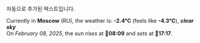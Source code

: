 
자동으로 추가된 텍스트입니다.

<!--START_SECTION:weather:moscow-->
Currently in **Moscow** (RU), the weather is: **-2.4°C** (feels like **-4.3°C**), ***clear sky***<br/>
On *February 08, 2025*, the *sun rises* at 🌅**08:09** and *sets* at 🌇**17:17**.
<!--END_SECTION:weather-->
